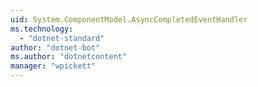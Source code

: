 ```yaml
---
uid: System.ComponentModel.AsyncCompletedEventHandler
ms.technology: 
  - "dotnet-standard"
author: "dotnet-bot"
ms.author: "dotnetcontent"
manager: "wpickett"
---
```

